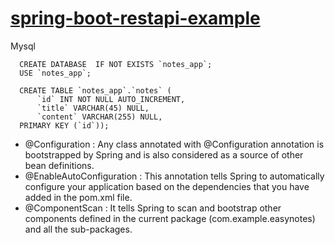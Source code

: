 # [spring-boot-restapi-example](https://www.callicoder.com/spring-boot-rest-api-tutorial-with-mysql-jpa-hibernate/)
Mysql
````mysql
  CREATE DATABASE  IF NOT EXISTS `notes_app`;
  USE `notes_app`;
    
  CREATE TABLE `notes_app`.`notes` (
      `id` INT NOT NULL AUTO_INCREMENT,
      `title` VARCHAR(45) NULL,
      `content` VARCHAR(255) NULL,
  PRIMARY KEY (`id`));
```` 
- @Configuration : Any class annotated with @Configuration annotation is bootstrapped by Spring and is also considered as a source of other bean definitions.
- @EnableAutoConfiguration : This annotation tells Spring to automatically configure your application based on the dependencies that you have added in the pom.xml file.
- @ComponentScan : It tells Spring to scan and bootstrap other components defined in the current package (com.example.easynotes) and all the sub-packages.



     
